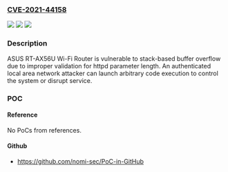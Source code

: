 ### [CVE-2021-44158](https://cve.mitre.org/cgi-bin/cvename.cgi?name=CVE-2021-44158)
![](https://img.shields.io/static/v1?label=Product&message=RT-AX56U&color=blue)
![](https://img.shields.io/static/v1?label=Version&message=%3D%203.0.0.4.386.44266%20&color=brighgreen)
![](https://img.shields.io/static/v1?label=Vulnerability&message=CWE-121%20Stack-based%20Buffer%20Overflow&color=brighgreen)

### Description

ASUS RT-AX56U Wi-Fi Router is vulnerable to stack-based buffer overflow due to improper validation for httpd parameter length. An authenticated local area network attacker can launch arbitrary code execution to control the system or disrupt service.

### POC

#### Reference
No PoCs from references.

#### Github
- https://github.com/nomi-sec/PoC-in-GitHub

